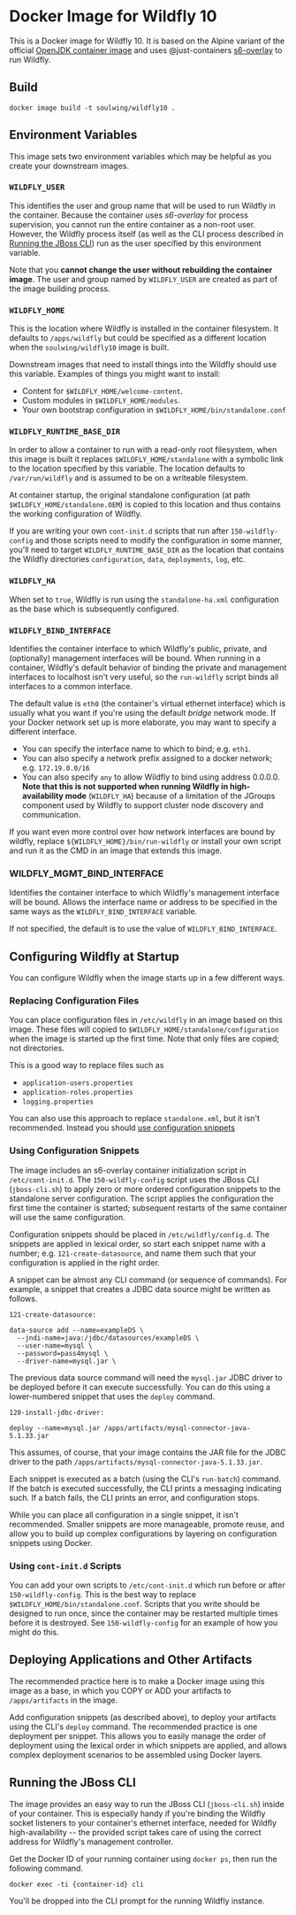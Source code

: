 # Docker Image for Wildfly 10

This is a Docker image for Wildfly 10. It is based on the Alpine variant of the official [OpenJDK container image](https://hub.docker.com/_/openjdk/) and uses @just-containers [s6-overlay](https://github.com/just-containers/s6-overlay) to run Wildfly.

## Build

```
docker image build -t soulwing/wildfly10 .
```

## Environment Variables

This image sets two environment variables which may be helpful as you
create your downstream images.

### `WILDFLY_USER`

This identifies the user and group name that will be used to run Wildfly
in the container. Because the container uses _s6-overlay_ for process 
supervision, you cannot run the entire container as a non-root user. However,
the Wildfly process itself (as well as the CLI process described in
[Running the JBoss CLI](#running-the-jboss-cli)) run as the user specified
by this environment variable.

Note that you **cannot change the user without rebuilding the container
image**. The user and group named by `WILDFLY_USER` are created as part of
the image building process.

### `WILDFLY_HOME` 

This is the location where Wildfly is installed in the container filesystem. 
It defaults to `/apps/wildfly` but could be specified as a different location
when the `soulwing/wildfly10` image is built.

Downstream images that need to install things into the Wildfly should use 
this variable. Examples of things you might want to install:

* Content for `$WILDFLY_HOME/welcome-content`.
* Custom modules in `$WILDFLY_HOME/modules`.
* Your own bootstrap configuration in `$WILDFLY_HOME/bin/standalone.conf`


### `WILDFLY_RUNTIME_BASE_DIR` 

In order to allow a container to run with a read-only root filesystem, when
this image is built it replaces `$WILDFLY_HOME/standalone` with a symbolic
link to the location specified by this variable. The location defaults to
`/var/run/wildfly` and is assumed to be on a writeable filesystem.

At container startup, the original standalone configuration (at path
`$WILDFLY_HOME/standalone.OEM`) is copied to this location and thus contains
the working configuration of Wildfly.

If you are writing your own `cont-init.d` scripts that run after 
`150-wildfly-config` and those scripts need to modify the configuration in 
some manner, you'll need to target `WILDFLY_RUNTIME_BASE_DIR` as the location
that contains the Wildfly directories `configuration`, `data`, `deployments`, 
`log`, etc.


### `WILDFLY_HA`

When set to `true`, Wildfly is run using the `standalone-ha.xml` configuration
as the base which is subsequently configured.


### `WILDFLY_BIND_INTERFACE`

Identifies the container interface to which Wildfly's public, private, and 
(optionally) management interfaces will be bound. When running in a container, 
Wildfly's default behavior of binding the private and management interfaces 
to localhost isn't very useful, so the `run-wildfly` script binds all 
interfaces to a common interface.

The default value is `eth0` (the container's virtual ethernet interface) 
which is usually what you want if you're using the default _bridge_ network 
mode. If your Docker network set up is more elaborate, you may want to 
specify a different interface.  

* You can specify the interface name to which to bind; e.g. `eth1`. 
* You can also specify a network prefix assigned to a docker network; e.g. `172.19.0.0/16`
* You can also specify `any` to allow Wildfly to bind using address 0.0.0.0. 
  **Note that this is not supported when running Wildfly in high-availability 
  mode** (`WILDFLY_HA`) because of a limitation of the JGroups component used 
  by Wildfly to support cluster node discovery and communication.

If you want even more control over how network interfaces are bound by wildfly, 
replace `${WILDFLY_HOME}/bin/run-wildfly` or install your own script and run 
it as the CMD in an image that extends this image.

### WILDFLY_MGMT_BIND_INTERFACE

Identifies the container interface to which Wildfly's management interface
will be bound. Allows the interface name or address to be specified in the
same ways as the `WILDFLY_BIND_INTERFACE` variable. 

If not specified, the default is to use the value of `WILDFLY_BIND_INTERFACE`.

## Configuring Wildfly at Startup

You can configure Wildfly when the image starts up in a few different ways.

### Replacing Configuration Files

You can place configuration files in `/etc/wildfly` in an image based on this 
image. These files will copied to `$WILDFLY_HOME/standalone/configuration` 
when the image is started up the first time. Note that only files are copied;
not directories.

This is a good way to replace files such as

* `application-users.properties`
* `application-roles.properties`
* `logging.properties`

You can also use this approach to replace `standalone.xml`, but it isn't
recommended. Instead you should [use configuration snippets](#using-configuration-snippets)

### Using Configuration Snippets

The image includes an s6-overlay container initialization script in 
`/etc/cont-init.d`. The `150-wildfly-config` script uses the JBoss CLI 
(`jboss-cli.sh`) to apply zero or more ordered configuration snippets to 
the standalone server configuration. The script applies the configuration 
the first time the container is started; subsequent restarts of the same 
container will use the same configuration.

Configuration snippets should be placed in `/etc/wildfly/config.d`. The 
snippets are applied in lexical order, so start each snippet name with 
a number; e.g. `121-create-datasource`, and name them such that your 
configuration is applied in the right order. 

A snippet can be almost any CLI command (or sequence of commands). For example,
a snippet that creates a JDBC data source might be written as follows.

`121-create-datasource:`
```
data-source add --name=exampleDS \
  --jndi-name=java:/jdbc/datasources/exampleDS \
  --user-name=mysql \
  --password=pass4mysql \
  --driver-name=mysql.jar \
```

The previous data source command will need the `mysql.jar` JDBC driver to be 
deployed before it can execute successfully. You can do this using a 
lower-numbered snippet that uses the `deploy` command.

`120-install-jdbc-driver:`
```
deploy --name=mysql.jar /apps/artifacts/mysql-connector-java-5.1.33.jar
```

This assumes, of course, that your image contains the JAR file for the JDBC
driver to the path `/apps/artifacts/mysql-connector-java-5.1.33.jar`.

Each snippet is executed as a batch (using the CLI's `run-batch`) command. 
If the batch is executed successfully, the CLI prints a messaging indicating 
such. If a batch fails, the CLI prints an error, and configuration stops.

While you can place all configuration in a single snippet, it isn't 
recommended. Smaller snippets are more manageable, promote reuse, and allow 
you to build up complex configurations by layering on configuration snippets 
using Docker.

### Using `cont-init.d` Scripts

You can add your own scripts to `/etc/cont-init.d` which run before or after
`150-wildfly-config`. This is the best way to replace 
`$WILDFLY_HOME/bin/standalone.conf`. Scripts that you write should be designed
to run once, since the container may be restarted multiple times before it
is destroyed. See `150-wildfly-config` for an example of how you might
do this.

## Deploying Applications and Other Artifacts

The recommended practice here is to make a Docker image using this image as
a base, in which you COPY or ADD your artifacts to `/apps/artifacts` in the
image. 

Add configuration snippets (as described above), to deploy your artifacts
using the CLI's `deploy` command. The recommended practice is one deployment
per snippet. This allows you to easily manage the order of deployment using 
the lexical order in which snippets are applied, and allows complex 
deployment scenarios to be assembled using Docker layers.

## Running the JBoss CLI

The image provides an easy way to run the JBoss CLI (`jboss-cli.sh`) inside
of your container. This is especially handy if you're binding the Wildfly
socket listeners to your container's ethernet interface, needed for 
Wildfly high-availability -- the provided script takes care of using the 
correct address for Wildfly's management controller.

Get the Docker ID of your running container using `docker ps`, then run the
following command.

```
docker exec -ti {container-id} cli
```

You'll be dropped into the CLI prompt for the running Wildfly instance.
